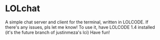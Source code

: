 # LOLchat
A simple chat server and client for the terminal, written in LOLCODE.
If there's any issues, pls let me know!
To use it, have LOLCODE 1.4 installed (it's the future branch of justinmeza's lci)
Have fun!
